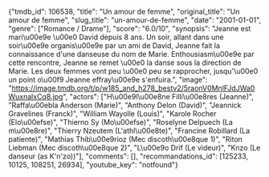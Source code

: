 {"tmdb_id": 106538, "title": "Un amour de femme", "original_title": "Un amour de femme", "slug_title": "un-amour-de-femme", "date": "2001-01-01", "genre": ["Romance / Drame"], "score": "6.0/10", "synopsis": "Jeanne est mari\u00e9e \u00e0 David depuis 8 ans. Un soir, allant dans une soir\u00e9e organis\u00e9e par un ami de David, Jeanne fait la connaissance d'une danseuse du nom de Marie. Enthousiasm\u00e9e par cette rencontre, Jeanne se remet \u00e0 la danse sous la direction de Marie. Les deux femmes vont peu \u00e0 peu se rapprocher, jusqu'\u00e0 un point o\u00f9 Jeanne effray\u00e9e s'enfuira.", "image": "https://image.tmdb.org/t/p/w185_and_h278_bestv2/5raonV0MnlFJdJWa0WuxnalxCq8.jpg", "actors": ["H\u00e9l\u00e8ne Filli\u00e8res (Jeanne)", "Raffa\u00ebla Anderson (Marie)", "Anthony Delon (David)", "Jeannick Gravelines (Franck)", "William Wayolle (Louis)", "Karole Rocher (Elo\u00efse)", "Thierno Sy (Mo\u00efse)", "Roselyne Delpuech (La m\u00e8re)", "Thierry Nzeutem (L'athl\u00e8te)", "Francine Robillard (La patiente)", "Mathias Thib\u00e9rioz (Mec discoth\u00e8que 1)", "Riton Liebman (Mec discoth\u00e8que 2)", "L\u00e9o Drif (Le videur)", "Knzo (Le danseur (as K'n'zo))"], "comments": [], "recommandations_id": [125233, 10125, 108251, 26934], "youtube_key": "notfound"}
